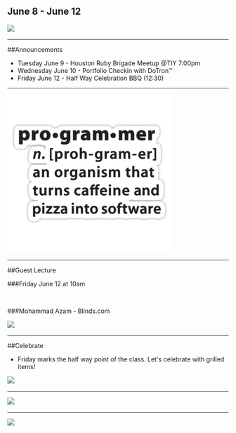 
 ## June 8 - June 12
![](/images/logo_big.png)

----

##Announcements

- Tuesday June 9 - Houston Ruby Brigade Meetup @TIY 7:00pm  <!-- .element: class="fragment" data-fragment-index="1" -->
- Wednesday June 10 - Portfolio Checkin with DoTron™  <!-- .element: class="fragment" data-fragment-index="2" -->
- Friday June 12 - Half Way Celebration BBQ (12:30) <!-- .element: class="fragment" data-fragment-index="3" -->

----

![](/images/programmer.png)

----

##Guest Lecture

###Friday June 12 at 10am

<br>

###Mohammad Azam - Blinds.com



![](https://media.licdn.com/mpr/mpr/shrinknp_400_400/p/8/005/045/276/0bd5d68.jpg) <!-- .element: class="circle"  -->


----
##Celebrate

- Friday marks the half way point of the class. Let's celebrate with grilled items!

![](http://i.giphy.com/9QtLqr4MGjqkU.gif)

----

![](http://www.commitstrip.com/wp-content/uploads/2015/06/Strip-Plus-geek-que-geek-650-finalenglish.jpg) <!--  -->

----

![](https://www.evernote.com/l/ABPehZjR5UFE9ZuO1pHVLc4fOLlnXsnpJ4YB/image.png)

